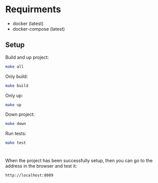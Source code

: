 # Requirments
- docker (latest)
- docker-compose (latest)

## Setup
Build and up project:
```sh
make all
```
Only build:
```sh
make build
```
Only up:
```sh
make up
```
Down project:
```sh
make down
```
Run tests:
```sh
make test
```
#

When the project has been successfully setup, then you can go to the address in the browser and test it:

```
http://localhost:8089
```
